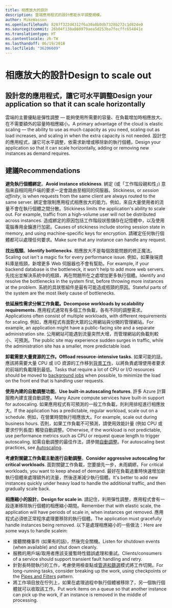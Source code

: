 ```yaml
---
title: 相應放大的設計
description: 雲端應用程式的設計應能水平調整規模。
author: MikeWasson
ms.openlocfilehash: 8207f322d4312f6a30a8b0db7328b272c1d82de0
ms.sourcegitcommit: 26b04f138a860979aea5d253ba7fecffc654841e
ms.translationtype: HT
ms.contentlocale: zh-TW
ms.lasthandoff: 06/19/2018
ms.locfileid: "36206609"
---
```

# <a name="design-to-scale-out"></a><span data-ttu-id="b48d2-103">相應放大的設計</span><span class="sxs-lookup"><span data-stu-id="b48d2-103">Design to scale out</span></span>

## <a name="design-your-application-so-that-it-can-scale-horizontally"></a><span data-ttu-id="b48d2-104">設計您的應用程式，讓它可水平調整</span><span class="sxs-lookup"><span data-stu-id="b48d2-104">Design your application so that it can scale horizontally</span></span>

<span data-ttu-id="b48d2-105">雲端的主要優點是彈性調整 &mdash; 能夠使用所需要的容量、在負載增加時相應放大、在不需要額外的容量時相應縮小。</span><span class="sxs-lookup"><span data-stu-id="b48d2-105">A primary advantage of the cloud is elastic scaling &mdash; the ability to use as much capacity as you need, scaling out as load increases, and scaling in when the extra capacity is not needed.</span></span> <span data-ttu-id="b48d2-106">設計您的應用程式，讓它可水平調整，依需求新增或移除新的執行個體。</span><span class="sxs-lookup"><span data-stu-id="b48d2-106">Design your application so that it can scale horizontally, adding or removing new instances as demand requires.</span></span>

## <a name="recommendations"></a><span data-ttu-id="b48d2-107">建議</span><span class="sxs-lookup"><span data-stu-id="b48d2-107">Recommendations</span></span>

<span data-ttu-id="b48d2-108">**避免執行個體綁定**。</span><span class="sxs-lookup"><span data-stu-id="b48d2-108">**Avoid instance stickiness**.</span></span> <span data-ttu-id="b48d2-109">綁定 (或「工作階段親和性」) 意指來自相同用戶端的要求一定會路由至相同的伺服器。</span><span class="sxs-lookup"><span data-stu-id="b48d2-109">Stickiness, or *session affinity*, is when requests from the same client are always routed to the same server.</span></span> <span data-ttu-id="b48d2-110">綁定會限制應用程式相應放大的能力。例如，來自大量使用者的流量不會在執行個體之間分散。</span><span class="sxs-lookup"><span data-stu-id="b48d2-110">Stickiness limits the application's ability to scale out. For example, traffic from a high-volume user will not be distributed across instances.</span></span> <span data-ttu-id="b48d2-111">造成綁定的原因包括工作階段狀態儲存在記憶體中，以及使用電腦專用金鑰進行加密。</span><span class="sxs-lookup"><span data-stu-id="b48d2-111">Causes of stickiness include storing session state in memory, and using machine-specific keys for encryption.</span></span> <span data-ttu-id="b48d2-112">請確定任何執行個體都可以處理任何要求。</span><span class="sxs-lookup"><span data-stu-id="b48d2-112">Make sure that any instance can handle any request.</span></span> 

<span data-ttu-id="b48d2-113">**找出瓶頸**。</span><span class="sxs-lookup"><span data-stu-id="b48d2-113">**Identify bottlenecks**.</span></span> <span data-ttu-id="b48d2-114">相應放大不是每個效能問題的修正魔法。</span><span class="sxs-lookup"><span data-stu-id="b48d2-114">Scaling out isn't a magic fix for every performance issue.</span></span> <span data-ttu-id="b48d2-115">例如，如果後端資料庫是瓶頸，新增更多 Web 伺服器也不會有幫助。</span><span class="sxs-lookup"><span data-stu-id="b48d2-115">For example, if your backend database is the bottleneck, it won't help to add more web servers.</span></span> <span data-ttu-id="b48d2-116">先找出並解決系統中的瓶頸，再在問題所在之處增加更多執行個體。</span><span class="sxs-lookup"><span data-stu-id="b48d2-116">Identify and resolve the bottlenecks in the system first, before throwing more instances at the problem.</span></span> <span data-ttu-id="b48d2-117">系統的具狀態組件是最有可能造成瓶頸的原因。</span><span class="sxs-lookup"><span data-stu-id="b48d2-117">Stateful parts of the system are the most likely cause of bottlenecks.</span></span> 

<span data-ttu-id="b48d2-118">**依延展性需求分解工作負載。**</span><span class="sxs-lookup"><span data-stu-id="b48d2-118">**Decompose workloads by scalability requirements.**</span></span>  <span data-ttu-id="b48d2-119">應用程式通常有多個工作負載，各有不同的調整需求。</span><span class="sxs-lookup"><span data-stu-id="b48d2-119">Applications often consist of multiple workloads, with different requirements for scaling.</span></span> <span data-ttu-id="b48d2-120">例如，應用程式有面對大眾的公用網站與分開的管理網站。</span><span class="sxs-lookup"><span data-stu-id="b48d2-120">For example, an application might have a public-facing site and a separate administration site.</span></span> <span data-ttu-id="b48d2-121">公用網站可能遇到流量突然大增，而管理網站的負載則較小、可預測。</span><span class="sxs-lookup"><span data-stu-id="b48d2-121">The public site may experience sudden surges in traffic, while the administration site has a smaller, more predictable load.</span></span> 

<span data-ttu-id="b48d2-122">**卸載需要大量資源的工作。**</span><span class="sxs-lookup"><span data-stu-id="b48d2-122">**Offload resource-intensive tasks.**</span></span> <span data-ttu-id="b48d2-123">如果可能的話，應該將需要大量 CPU 或 I/O 資源的工作移到[背景工作][background-jobs]，以將負責處理使用者要求的前端的負載降到最低。</span><span class="sxs-lookup"><span data-stu-id="b48d2-123">Tasks that require a lot of CPU or I/O resources should be moved to [background jobs][background-jobs] when possible, to minimize the load on the front end that is handling user requests.</span></span>

<span data-ttu-id="b48d2-124">**使用內建的自動調整功能**。</span><span class="sxs-lookup"><span data-stu-id="b48d2-124">**Use built-in autoscaling features**.</span></span> <span data-ttu-id="b48d2-125">許多 Azure 計算服務內建支援自動調整。</span><span class="sxs-lookup"><span data-stu-id="b48d2-125">Many Azure compute services have built-in support for autoscaling.</span></span> <span data-ttu-id="b48d2-126">如果應用程式有可預測的一般工作負載，則利用排程進行相應放大。</span><span class="sxs-lookup"><span data-stu-id="b48d2-126">If the application has a predictable, regular workload, scale out on a schedule.</span></span> <span data-ttu-id="b48d2-127">例如，在營業時間執行相應放大。</span><span class="sxs-lookup"><span data-stu-id="b48d2-127">For example, scale out during business hours.</span></span> <span data-ttu-id="b48d2-128">否則，如果工作負載不可預測，請使用效能計量 (例如 CPU 或要求佇列長度) 觸發自動調整。</span><span class="sxs-lookup"><span data-stu-id="b48d2-128">Otherwise, if the workload is not predictable, use performance metrics such as CPU or request queue length to trigger autoscaling.</span></span> <span data-ttu-id="b48d2-129">如需自動調整的最佳作法，請參閱[自動調整][autoscaling]。</span><span class="sxs-lookup"><span data-stu-id="b48d2-129">For autoscaling best practices, see [Autoscaling][autoscaling].</span></span>

<span data-ttu-id="b48d2-130">**考慮對關鍵工作負載主動進行自動調整**。</span><span class="sxs-lookup"><span data-stu-id="b48d2-130">**Consider aggressive autoscaling for critical workloads**.</span></span> <span data-ttu-id="b48d2-131">面對關鍵工作負載，您要搶先一步，未雨綢繆。</span><span class="sxs-lookup"><span data-stu-id="b48d2-131">For critical workloads, you want to keep ahead of demand.</span></span> <span data-ttu-id="b48d2-132">最好在負載過重時快速增加新執行個體來處理額外的流量，然後逐漸減少執行個體。</span><span class="sxs-lookup"><span data-stu-id="b48d2-132">It's better to add new instances quickly under heavy load to handle the additional traffic, and then gradually scale back.</span></span>

<span data-ttu-id="b48d2-133">**相應縮小的設計**。</span><span class="sxs-lookup"><span data-stu-id="b48d2-133">**Design for scale in**.</span></span>  <span data-ttu-id="b48d2-134">請記住，利用彈性調整，應用程式會有一段逐漸移除執行個體的相應縮小期間。</span><span class="sxs-lookup"><span data-stu-id="b48d2-134">Remember that with elastic scale, the application will have periods of scale in, when instances get removed.</span></span> <span data-ttu-id="b48d2-135">應用程式必須依正常程序處理要移除的執行個體。</span><span class="sxs-lookup"><span data-stu-id="b48d2-135">The application must gracefully handle instances being removed.</span></span> <span data-ttu-id="b48d2-136">以下是處理相應縮小的一些做法：</span><span class="sxs-lookup"><span data-stu-id="b48d2-136">Here are some ways to handle scalein:</span></span>

- <span data-ttu-id="b48d2-137">接聽關機事件 (如果有的話)，然後完全關機。</span><span class="sxs-lookup"><span data-stu-id="b48d2-137">Listen for shutdown events (when available) and shut down cleanly.</span></span> 
- <span data-ttu-id="b48d2-138">服務的用戶端/取用者應該支援暫時性錯誤處理和重試。</span><span class="sxs-lookup"><span data-stu-id="b48d2-138">Clients/consumers of a service should support transient fault handling and retry.</span></span> 
- <span data-ttu-id="b48d2-139">針對長時間執行的工作，考慮使用檢查點或[管道和篩選][pipes-filters-pattern]模式將工作切開。</span><span class="sxs-lookup"><span data-stu-id="b48d2-139">For long-running tasks, consider breaking up the work, using checkpoints or the [Pipes and Filters][pipes-filters-pattern] pattern.</span></span> 
- <span data-ttu-id="b48d2-140">將工作項目放在佇列上，如果在處理過程中執行個體被移除了，另一個執行個體就可以收取該工作。</span><span class="sxs-lookup"><span data-stu-id="b48d2-140">Put work items on a queue so that another instance can pick up the work, if an instance is removed in the middle of processing.</span></span> 


<!-- links -->

[autoscaling]: ../../best-practices/auto-scaling.md
[background-jobs]: ../../best-practices/background-jobs.md
[pipes-filters-pattern]: ../../patterns/pipes-and-filters.md
